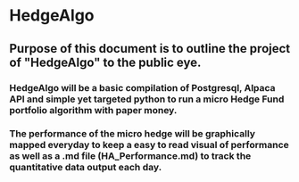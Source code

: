 # HedgeAlgo

## Purpose of this document is to outline the project of "HedgeAlgo" to the public eye. 
### HedgeAlgo will be a basic compilation of Postgresql, Alpaca API and simple yet targeted python to run a micro Hedge Fund portfolio algorithm with paper money.
### The performance of the micro hedge will be graphically mapped everyday to keep a easy to read visual of performance as well as a .md file (HA_Performance.md) to track the quantitative data output each day. 
### 
 
